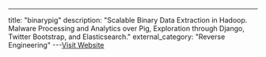 ---
title: "binarypig"
description: "Scalable Binary Data Extraction in Hadoop. Malware Processing and Analytics over Pig, Exploration through Django, Twitter Bootstrap, and Elasticsearch."
external_category: "Reverse Engineering"
---[Visit Website](https://github.com/endgameinc/binarypig)

